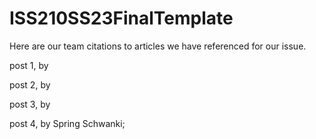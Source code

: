 # ISS210SS23FinalTemplate
Here are our team citations to articles we have referenced for our issue. 
   </p> post 1, by
   <p> post 2, by
   <p> post 3, by
   <p> post 4, by Spring Schwanki; 
